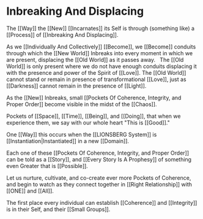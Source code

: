 # Inbreaking And Displacing

The [[Way]] the [[New]] [[Incarnates]] its Self is through (something like) a [[Process]] of [[Inbreaking And Displacing]].  

As we [[Individually And Collectively]] [[Become]], we [[Become]] conduits through which the [[New World]] Inbreaks into every moment in which we are present, displacing the [[Old World]] as it passes away.
 
The [[Old World]] is only present where we do not have enough conduits displacing it with the presence and power of the Spirit of [[Love]]. The [[Old World]] cannot stand or remain in presence of transformational [[Love]], just as [[Darkness]] cannot remain in the presence of [[Light]].

As the [[New]] Inbreaks, small [[Pockets Of Coherence, Integrity, and Proper Order]] become visible in the midst of the [[Chaos]]. 

Pockets of [[Space]], [[Time]], [[Being]], and [[Doing]], that when we experience them, we say with our whole heart "This is [[Good]]."  

One [[Way]] this occurs when the [[LIONSBERG System]] is [[Instantiation|Instantiated]] in a new [[Domain]]. 

Each one of these [[Pockets Of Coherence, Integrity, and Proper Order]] can be told as a [[Story]], and [[Every Story Is A Prophesy]] of something even Greater that is [[Possible]]. 

Let us nurture, cultivate, and co-create ever more Pockets of Coherence, and begin to watch as they connect together in [[Right Relationship]] with [[ONE]] and [[All]]. 

The first place every individual can establish [[Coherence]] and [[Integrity]] is in their Self, and their [[Small Groups]].  